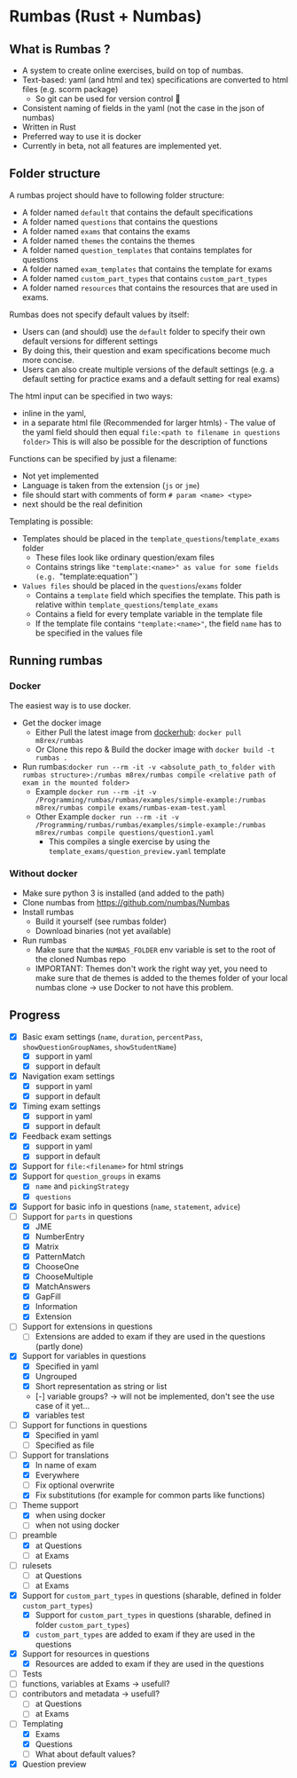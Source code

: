 # Rumbas (Rust + Numbas)

## What is Rumbas ?

- A system to create online exercises, build on top of numbas.
- Text-based: yaml (and html and tex) specifications are converted to html files (e.g. scorm package)
  - So git can be used for version control 🎉
- Consistent naming of fields in the yaml (not the case in the json of numbas)
- Written in Rust
- Preferred way to use it is docker
- Currently in beta, not all features are implemented yet.

## Folder structure

A rumbas project should have to following folder structure:

- A folder named `default` that contains the default specifications
- A folder named `questions` that contains the questions
- A folder named `exams` that contains the exams
- A folder named `themes` the contains the themes
- A folder named `question_templates` that contains templates for questions
- A folder named `exam_templates` that contains the template for exams
- A folder named `custom_part_types` that contains `custom_part_types`
- A folder named `resources` that contains the resources that are used in exams.

Rumbas does not specify default values by itself:

- Users can (and should) use the `default` folder to specify their own default versions for different settings
- By doing this, their question and exam specifications become much more concise.
- Users can also create multiple versions of the default settings (e.g. a default setting for practice exams and a default setting for real exams)

The html input can be specified in two ways:

- inline in the yaml,
- in a separate html file (Recommended for larger htmls) - The value of the yaml field should then equal `file:<path to filename in questions folder>`
  This is will also be possible for the description of functions

Functions can be specified by just a filename:

- Not yet implemented
- Language is taken from the extension (`js` or `jme`)
- file should start with comments of form `# param <name> <type>`
- next should be the real definition

Templating is possible:

- Templates should be placed in the `template_questions`/`template_exams` folder
  - These files look like ordinary question/exam files
  - Contains strings like `"template:<name>" as value for some fields (e.g. `"template:equation"`)
- `Values files` should be placed in the `questions`/`exams` folder
  - Contains a `template` field which specifies the template. This path is relative within `template_questions`/`template_exams`
  - Contains a field for every template variable in the template file
  - If the template file contains `"template:<name>"`, the field `name` has to be specified in the values file

## Running rumbas

### Docker

The easiest way is to use docker.

- Get the docker image
  - Either Pull the latest image from [dockerhub](https://hub.docker.com/repository/docker/m8rex/rumbas): `docker pull m8rex/rumbas`
  - Or Clone this repo & Build the docker image with `docker build -t rumbas .`
- Run rumbas:`docker run --rm -it -v <absolute_path_to_folder with rumbas structure>:/rumbas m8rex/rumbas compile <relative path of exam in the mounted folder>`
  - Example `docker run --rm -it -v /Programming/rumbas/rumbas/examples/simple-example:/rumbas m8rex/rumbas compile exams/rumbas-exam-test.yaml`
  - Other Example `docker run --rm -it -v /Programming/rumbas/rumbas/examples/simple-example:/rumbas m8rex/rumbas compile questions/question1.yaml`
    - This compiles a single exercise by using the `template_exams/question_preview.yaml` template

### Without docker

- Make sure python 3 is installed (and added to the path)
- Clone numbas from https://github.com/numbas/Numbas
- Install rumbas
  - Build it yourself (see rumbas folder)
  - Download binaries (not yet available)
- Run rumbas
  - Make sure that the `NUMBAS_FOLDER` env variable is set to the root of the cloned Numbas repo
  - IMPORTANT: Themes don't work the right way yet, you need to make sure that de themes is added to the themes folder of your local numbas clone -> use Docker to not have this problem.

## Progress

- [x] Basic exam settings (`name`, `duration`, `percentPass`, `showQuestionGroupNames`, `showStudentName`)
  - [x] support in yaml
  - [x] support in default
- [x] Navigation exam settings
  - [x] support in yaml
  - [x] support in default
- [x] Timing exam settings
  - [x] support in yaml
  - [x] support in default
- [x] Feedback exam settings
  - [x] support in yaml
  - [x] support in default
- [x] Support for `file:<filename>` for html strings
- [x] Support for `question_groups` in exams
  - [x] `name` and `pickingStrategy`
  - [x] `questions`
- [x] Support for basic info in questions (`name`, `statement`, `advice`)
- [ ] Support for `parts` in questions
  - [x] JME
  - [x] NumberEntry
  - [x] Matrix
  - [x] PatternMatch
  - [x] ChooseOne
  - [x] ChooseMultiple
  - [x] MatchAnswers
  - [x] GapFill
  - [x] Information
  - [x] Extension
- [ ] Support for extensions in questions
  - [ ] Extensions are added to exam if they are used in the questions (partly done)
- [x] Support for variables in questions
  - [x] Specified in yaml
  - [x] Ungrouped
  - [x] Short representation as string or list
  - [-] variable groups? -> will not be implemented, don't see the use case of it yet...
  - [x] variables test
- [ ] Support for functions in questions
  - [x] Specified in yaml
  - [ ] Specified as file
- [ ] Support for translations
  - [x] In name of exam
  - [x] Everywhere
  - [ ] Fix optional overwrite
  - [x] Fix substitutions (for example for common parts like functions)
- [ ] Theme support
  - [x] when using docker
  - [ ] when not using docker
- [ ] preamble
  - [x] at Questions
  - [ ] at Exams
- [ ] rulesets
  - [ ] at Questions
  - [ ] at Exams
- [x] Support for `custom_part_types` in questions (sharable, defined in folder `custom_part_types`)
  - [x] Support for `custom_part_types` in questions (sharable, defined in folder `custom_part_types`)
  - [x] `custom_part_types` are added to exam if they are used in the questions
- [x] Support for resources in questions
  - [x] Resources are added to exam if they are used in the questions
- [ ] Tests
- [ ] functions, variables at Exams -> usefull?
- [ ] contributors and metadata -> usefull?
  - [ ] at Questions
  - [ ] at Exams
- [ ] Templating
  - [x] Exams
  - [x] Questions
  - [ ] What about default values?
- [x] Question preview
